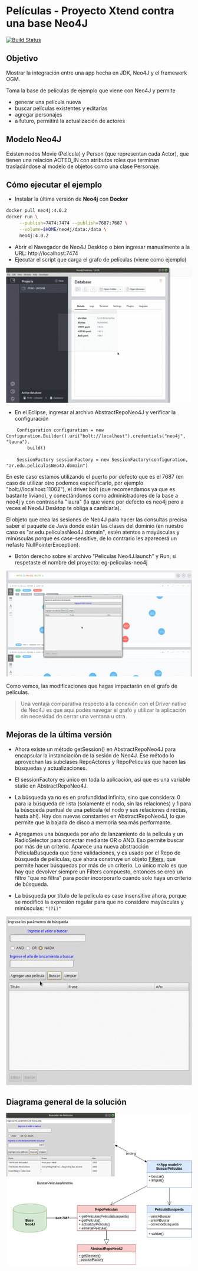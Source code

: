 # Películas - Proyecto Xtend contra una base Neo4J

[![Build Status](https://travis-ci.org/uqbar-project/eg-peliculas-neo4j.svg?branch=ogm)](https://travis-ci.org/uqbar-project/eg-peliculas-neo4j)

## Objetivo
Mostrar la integración entre una app hecha en JDK, Neo4J y el framework OGM.

Toma la base de películas de ejemplo que viene con Neo4J y permite 

* generar una película nueva
* buscar películas existentes y editarlas
* agregar personajes
* a futuro, permitirá la actualización de actores

## Modelo Neo4J
Existen nodos Movie (Película) y Person (que representan cada Actor), que tienen una relación
ACTED_IN con atributos roles que terminan trasladándose al modelo de objetos como una clase Personaje.

## Cómo ejecutar el ejemplo

* Instalar la última versión de **Neo4j** con **Docker**

```bash
docker pull neo4j:4.0.2
docker run \
     --publish=7474:7474 --publish=7687:7687 \
     --volume=$HOME/neo4j/data:/data \
     neo4j:4.0.2
```

* Abrir el Navegador de Neo4J Desktop o bien ingresar manualmente a la URL: http://localhost:7474
* Ejecutar el script que carga el grafo de películas (viene como ejemplo)

![video](video/crearPelis.gif)

* En el Eclipse, ingresar al archivo AbstractRepoNeo4J y verificar la configuración

``` Xtend
	Configuration configuration = new Configuration.Builder().uri("bolt://localhost").credentials("neo4j", "laura").
		build()

	SessionFactory sessionFactory = new SessionFactory(configuration, "ar.edu.peliculasNeo4J.domain")
```

En este caso estamos utilizando el puerto por defecto que es el 7687 (en caso de utilizar otro podemos especificarlo, por ejemplo "bolt://localhost:11002"), el driver bolt (que recomendamos ya que es bastante liviano), y conectándonos como administradores de la base a neo4j y con contraseña "laura" (la que viene por defecto es neo4j pero a veces el Neo4J Desktop te obliga a cambiarla).

El objeto que crea las sesiones de Neo4J para hacer las consultas precisa saber el paquete de Java donde están las clases del dominio (en nuestro caso es "ar.edu.peliculasNeo4J.domain", estén atentos a mayúsculas y minúsculas porque es case-sensitive, de lo contrario les aparecerá un nefasto NullPointerException).

* Botón derecho sobre el archivo "Peliculas Neo4J.launch" y Run, si respetaste el nombre del proyecto: eg-peliculas-neo4j

![video](video/demoApp.gif)

Como vemos, las modificaciones que hagas impactarán en el grafo de películas.


> Una ventaja comparativa respecto a la conexión con el Driver nativo de Neo4J es que aquí podés navegar el grafo y utilizar la aplicación sin necesidad de cerrar una ventana u otra

## Mejoras de la última versión

- Ahora existe un método getSession() en AbstractRepoNeo4J para encapsular la instanciación de la sesión de Neo4J. Ese método lo aprovechan las subclases RepoActores y RepoPeliculas que hacen las búsquedas y actualizaciones.

- El sessionFactory es único en toda la aplicación, así que es una variable static en AbstractRepoNeo4J.

- La búsqueda ya no es en profundidad infinita, sino que considera: 0 para la búsqueda de lista (solamente el nodo, sin las relaciones) y 1 para la búsqueda puntual de una película (el nodo y sus relaciones directas, hasta ahí). Hay dos nuevas constantes en AbstractRepoNeo4J, lo que permite que la bajada de disco a memoria sea más performante.

- Agregamos una búsqueda por año de lanzamiento de la película y un RadioSelector para conectar mediante OR o AND. Eso permite buscar por más de un criterio. Aparece una nueva abstracción PeliculaBusqueda que tiene validaciones, y es usado por el Repo de búsqueda de películas, que ahora construye un objeto [Filters](https://neo4j.com/docs/ogm-manual/current/reference/#reference:filters), que permite hacer búsquedas por más de un criterio. Lo único malo es que hay que devolver siempre un Filters compuesto, entonces se creó un filtro "que no filtra" para poder incorporarlo cuando solo haya un criterio de búsqueda.
 
- La búsqueda por título de la película es case insensitive ahora, porque se modificó la expresión regular para que no considere mayúsculas y minúsculas: `"(?i)"`

![video](video/nuevaBusqueda.gif)
 

## Diagrama general de la solución

![imagen](video/ArquitecturaPeliculasNeo4J.png)
